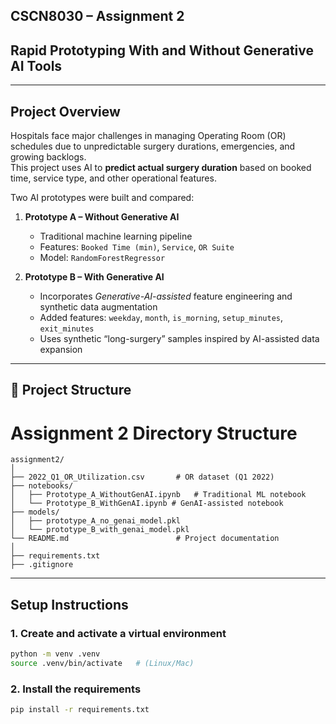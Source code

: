 ## CSCN8030 – Assignment 2

## Rapid Prototyping With and Without Generative AI Tools

---

## Project Overview

Hospitals face major challenges in managing Operating Room (OR) schedules due to unpredictable surgery durations, emergencies, and growing backlogs.  
This project uses AI to **predict actual surgery duration** based on booked time, service type, and other operational features.

Two AI prototypes were built and compared:

1. **Prototype A – Without Generative AI**

   - Traditional machine learning pipeline
   - Features: `Booked Time (min)`, `Service`, `OR Suite`
   - Model: `RandomForestRegressor`

2. **Prototype B – With Generative AI**
   - Incorporates _Generative-AI-assisted_ feature engineering and synthetic data augmentation
   - Added features: `weekday`, `month`, `is_morning`, `setup_minutes`, `exit_minutes`
   - Uses synthetic “long-surgery” samples inspired by AI-assisted data expansion

---

## 📂 Project Structure

# Assignment 2 Directory Structure

```plaintext
assignment2/
│
├── 2022_Q1_OR_Utilization.csv       # OR dataset (Q1 2022)
├── notebooks/
│   ├── Prototype_A_WithoutGenAI.ipynb   # Traditional ML notebook
│   └── Prototype_B_WithGenAI.ipynb # GenAI-assisted notebook
├── models/
│   ├── prototype_A_no_genai_model.pkl
│   └── prototype_B_with_genai_model.pkl
└── README.md                        # Project documentation
│
├── requirements.txt
├── .gitignore

```

---

## Setup Instructions

### 1️. Create and activate a virtual environment

```bash
python -m venv .venv
source .venv/bin/activate   # (Linux/Mac)
```

### 2. Install the requirements

```bash
pip install -r requirements.txt
```
